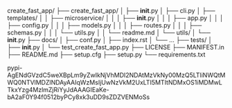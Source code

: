 create_fast_app/
├── create_fast_app/
│   ├── __init__.py
│   ├── cli.py
│   ├── templates/
│   │   ├── microservice/
│   │   │   ├── __init__.py
│   │   │   ├── app.py
│   │   │   ├── config.py
│   │   │   ├── models.py
│   │   │   ├── routes.py
│   │   │   ├── schemas.py
│   │   │   └── utils.py
│   │   └── readme.md
│   └── utils/
│       └── __init__.py
├── docs/
│   ├── conf.py
│   ├── index.rst
│   └── ...
├── tests/
│   ├── __init__.py
│   └── test_create_fast_app.py
├── LICENSE
├── MANIFEST.in
├── README.md
├── setup.cfg
├── setup.py
└── requirements.txt

pypi-AgENdGVzdC5weXBpLm9yZwIkNjVhMDI2NDAtMzVkNy00MzQ5LTliNWQtMWQ0NTVlMDZlNDAyAAIqWzMsIjUwNzVkM2UxLTI5MTItNDMxOS1iMDMwLTkxYzg4MzlmZjRiYyJdAAAGIEaKe-bA2aF0Y94f0512byPCy8xk3uDD9sZDZVENMoSs
